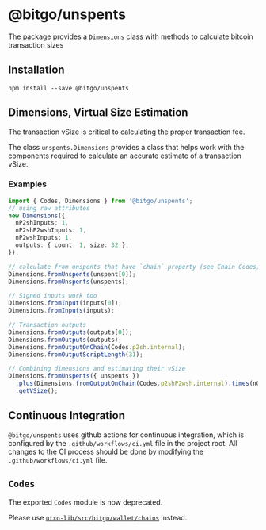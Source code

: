 # @bitgo/unspents

The package provides a `Dimensions` class with methods to calculate bitcoin transaction sizes

## Installation

```
npm install --save @bitgo/unspents
```

## Dimensions, Virtual Size Estimation

The transaction vSize is critical to calculating the proper transaction fee.

The class `unspents.Dimensions` provides a class that helps work with the components required
to calculate an accurate estimate of a transaction vSize.

### Examples

```typescript
import { Codes, Dimensions } from '@bitgo/unspents';
// using raw attributes
new Dimensions({
  nP2shInputs: 1,
  nP2shP2wshInputs: 1,
  nP2wshInputs: 1,
  outputs: { count: 1, size: 32 },
});

// calculate from unspents that have `chain` property (see Chain Codes)
Dimensions.fromUnspents(unspent[0]);
Dimensions.fromUnspents(unspents);

// Signed inputs work too
Dimensions.fromInput(inputs[0]);
Dimensions.fromInputs(inputs);

// Transaction outputs
Dimensions.fromOutputs(outputs[0]);
Dimensions.fromOutputs(outputs);
Dimensions.fromOutputOnChain(Codes.p2sh.internal);
Dimensions.fromOutputScriptLength(31);

// Combining dimensions and estimating their vSize
Dimensions.fromUnspents({ unspents })
  .plus(Dimensions.fromOutputOnChain(Codes.p2shP2wsh.internal).times(nOutputs))
  .getVSize();
```

## Continuous Integration

`@bitgo/unspents` uses github actions for continuous integration, which is configured by the `.github/workflows/ci.yml` file in the project root. All changes to the CI process should be done by modifying the `.github/workflows/ci.yml` file.

## `Codes`

The exported `Codes` module is now deprecated.

Please use [`utxo-lib/src/bitgo/wallet/chains`](https://github.com/BitGo/BitGoJS/blob/0439a0d4ffe4a15a9932ed70f98cc5745cc6526f/modules/utxo-lib/src/bitgo/wallet/chains.ts) instead.
